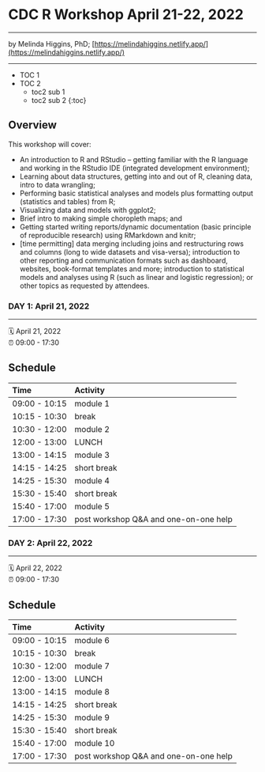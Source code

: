 # CDC R Workshop April 21-22, 2022

-----

by Melinda Higgins, PhD; [https://melindahiggins.netlify.app/](https://melindahiggins.netlify.app/)

-----

* TOC 1
* TOC 2
   - toc2 sub 1
   - toc2 sub 2
{:toc}

## Overview

This workshop will cover:
* An introduction to R and RStudio – getting familiar with the R language and working in the RStudio IDE (integrated development environment);
* Learning about data structures, getting into and out of R, cleaning data, intro to data wrangling;
* Performing basic statistical analyses and models plus formatting output (statistics and tables) from R; 
* Visualizing data and models with ggplot2; 
* Brief intro to making simple choropleth maps; and
* Getting started writing reports/dynamic documentation (basic principle of reproducible research) using RMarkdown and knitr;
* [time permitting] data merging including joins and restructuring rows and columns (long to wide datasets and visa-versa); introduction to other reporting and communication formats such as dashboard, websites, book-format templates and more; introduction to statistical models and analyses using R (such as linear and logistic regression); or other topics as requested by attendees.


### DAY 1: April 21, 2022

-----

:spiral_calendar: April 21, 2022  
:alarm_clock:     09:00 - 17:30

## Schedule

| Time          | Activity         |
| :------------ | :--------------- |
| 09:00 - 10:15 | module 1         |
| 10:15 - 10:30 | break            |
| 10:30 - 12:00 | module 2         |
| 12:00 - 13:00 | LUNCH            |
| 13:00 - 14:15 | module 3         |
| 14:15 - 14:25 | short break      |
| 14:25 - 15:30 | module 4         |
| 15:30 - 15:40 | short break      |
| 15:40 - 17:00 | module 5         |
| 17:00 - 17:30 | post workshop Q&A and one-on-one help |


### DAY 2: April 22, 2022

-----

:spiral_calendar: April 22, 2022  
:alarm_clock:     09:00 - 17:30

## Schedule

| Time          | Activity         |
| :------------ | :--------------- |
| 09:00 - 10:15 | module 6         |
| 10:15 - 10:30 | break            |
| 10:30 - 12:00 | module 7         |
| 12:00 - 13:00 | LUNCH            |
| 13:00 - 14:15 | module 8         |
| 14:15 - 14:25 | short break      |
| 14:25 - 15:30 | module 9         |
| 15:30 - 15:40 | short break      |
| 15:40 - 17:00 | module 10        |
| 17:00 - 17:30 | post workshop Q&A and one-on-one help |


